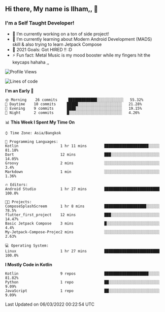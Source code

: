 ## Hi there, My name is Ilham,, 👋


### I'm a Self Taught Developer!
- 🔭 I’m currently working on a ton of side project!
- 🌱 I’m currently learning about Modern Android Development (MADS) skill & also trying to learn Jetpack Compose
- 🥅 2021 Goals: Got HIRED !! :D
- ⚡ Fun fact: Metal Music is my mood booster while my fingers hit the keycaps hahaha  ,,



<!--START_SECTION:waka-->
![Profile Views](http://img.shields.io/badge/Profile%20Views-0-blue)

![Lines of code](https://img.shields.io/badge/From%20Hello%20World%20I%27ve%20Written-380%20Thousand%20lines%20of%20code-blue)

**I'm an Early 🐤** 

```text
🌞 Morning    26 commits     █████████████░░░░░░░░░░░░   55.32% 
🌆 Daytime    10 commits     █████░░░░░░░░░░░░░░░░░░░░   21.28% 
🌃 Evening    9 commits      ████░░░░░░░░░░░░░░░░░░░░░   19.15% 
🌙 Night      2 commits      █░░░░░░░░░░░░░░░░░░░░░░░░   4.26%

```


📊 **This Week I Spent My Time On** 

```text
⌚︎ Time Zone: Asia/Bangkok

💬 Programming Languages: 
Kotlin                   1 hr 11 mins        ████████████████████░░░░░   81.18% 
Dart                     12 mins             ███░░░░░░░░░░░░░░░░░░░░░░   14.05% 
Groovy                   2 mins              ░░░░░░░░░░░░░░░░░░░░░░░░░   3.4% 
Markdown                 1 min               ░░░░░░░░░░░░░░░░░░░░░░░░░   1.36%

🔥 Editors: 
Android Studio           1 hr 27 mins        █████████████████████████   100.0%

🐱‍💻 Projects: 
ComposeSplashScreem      1 hr 8 mins         ███████████████████░░░░░░   78.5% 
flutter_first_project    12 mins             ███░░░░░░░░░░░░░░░░░░░░░░   14.47% 
Basic Jetpack Compose    3 mins              █░░░░░░░░░░░░░░░░░░░░░░░░   4.4% 
My-Jetpack-Compose-Projec2 mins              ░░░░░░░░░░░░░░░░░░░░░░░░░   2.63%

💻 Operating System: 
Linux                    1 hr 27 mins        █████████████████████████   100.0%

```

**I Mostly Code in Kotlin** 

```text
Kotlin                   9 repos             ████████████████████░░░░░   81.82% 
Python                   1 repo              ██░░░░░░░░░░░░░░░░░░░░░░░   9.09% 
JavaScript               1 repo              ██░░░░░░░░░░░░░░░░░░░░░░░   9.09%

```



 Last Updated on 06/03/2022 00:22:54 UTC
<!--END_SECTION:waka-->
